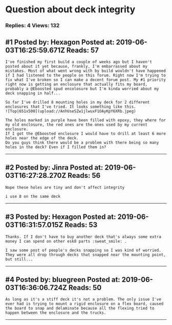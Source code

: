 # Question about deck integrity

### Replies: 4 Views: 132

## \#1 Posted by: Hexagon Posted at: 2019-06-03T16:25:59.671Z Reads: 57

```
I've finished my first build a couple of weeks ago but I haven't posted about it yet because, frankly, I'm embarrassed about my mistakes. Most of what went wrong with by build wouldn't have happened if I had listened to the people on this forum. Right now I'm trying to fix what I've broken so I can make a decent forum post. My #1 priority right now is getting an enclosure that actually fits my board, probably a @Eboosted spud encolosure but I'm kinda worried about my deck snapping in half...

So far I've drilled 8 mounting holes in my deck for 2 different enclosures that I've tried. It looks something like this.
![Top|651x500](upload://AnhUseSZw1jlwuxF1OAyKpY6XRb.jpeg) 

The holes marked in purple have been filled with epoxy, they where for my old enclosure, the red ones are the ones used by my current enclosure.
If I got the @Eboosted enclosure I would have to drill at least 6 more holes near the edge of the deck.
Do you guys think there would be a problem with there being so many holes in the deck? Even if I filled them in?
```

---
## \#2 Posted by: Jinra Posted at: 2019-06-03T16:27:28.270Z Reads: 56

```
Nope these holes are tiny and don't affect integrity

i use 8 on the same deck
```

---
## \#3 Posted by: Hexagon Posted at: 2019-06-03T16:31:57.015Z Reads: 53

```
Thanks. If I don't have to buy another deck that's always some extra money I can spend on other esk8 parts :sweat_smile: .

I saw some post of people's decks snapping so I was kind of worried. They were all drop through decks that snapped near the mounting point, but still...
```

---
## \#4 Posted by: bluegreen Posted at: 2019-06-03T16:36:06.724Z Reads: 50

```
As long as it's a stiff deck it's not a problem. The only issue I've ever had is trying to mount a rigid enclosure on a flex board, caused the board to snap and delaminate because all the flexing tried to happen between the enclosure and the trucks.
```

---
